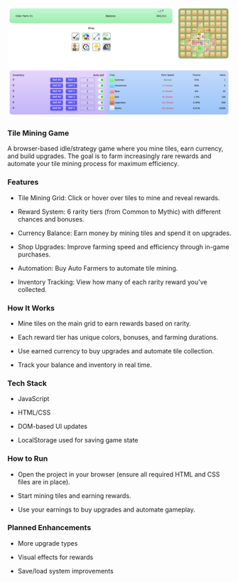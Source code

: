 ![Miner Game Screenshot](https://github.com/dpgranger8/MinerGame/blob/main/Miner-Game-Screenshot.png?raw=true "Title")

### Tile Mining Game

A browser-based idle/strategy game where you mine tiles, earn currency, and build upgrades. The goal is to farm increasingly rare rewards and automate your tile mining process for maximum efficiency.

### Features

  - Tile Mining Grid: Click or hover over tiles to mine and reveal rewards.

  - Reward System: 6 rarity tiers (from Common to Mythic) with different chances and bonuses.

  - Currency Balance: Earn money by mining tiles and spend it on upgrades.

  - Shop Upgrades: Improve farming speed and efficiency through in-game purchases.

  - Automation: Buy Auto Farmers to automate tile mining.

  - Inventory Tracking: View how many of each rarity reward you've collected.

### How It Works

  - Mine tiles on the main grid to earn rewards based on rarity.

  - Each reward tier has unique colors, bonuses, and farming durations.

  - Use earned currency to buy upgrades and automate tile collection.

  - Track your balance and inventory in real time.

### Tech Stack

  - JavaScript

  - HTML/CSS

  - DOM-based UI updates

  - LocalStorage used for saving game state

### How to Run

  - Open the project in your browser (ensure all required HTML and CSS files are in place).

  - Start mining tiles and earning rewards.

  - Use your earnings to buy upgrades and automate gameplay.

### Planned Enhancements

  - More upgrade types

  - Visual effects for rewards

  - Save/load system improvements
